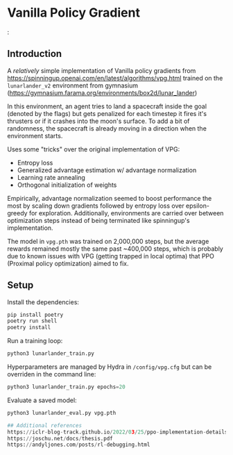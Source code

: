 # Vanilla Policy Gradient

:
## Introduction
A *relatively* simple implementation of Vanilla policy gradients from https://spinningup.openai.com/en/latest/algorithms/vpg.html
trained on the `lunarlander_v2` environment from gymnasium (https://gymnasium.farama.org/environments/box2d/lunar_lander)

In this environment, an agent tries to land a spacecraft inside the goal (denoted by the flags) but gets penalized for each 
timestep it fires it's thrusters or if it crashes into the moon's surface. To add a bit of randomness, the spacecraft is already moving
in a direction when the environment starts.

Uses some "tricks" over the original implementation of VPG:
- Entropy loss
- Generalized advantage estimation w/ advantage normalization
- Learning rate annealing
- Orthogonal initialization of weights

Empirically, advantage normalization seemed to boost performance the most by scaling down gradients followed
by entropy loss over epsilon-greedy for exploration. Additionally, environments are carried over between optimization steps instead
of being terminated like spinningup's implementation.

The model in `vpg.pth` was trained on 2,000,000 steps, but the average rewards remained mostly the same past ~400,000 steps, which
is probably due to known issues with VPG (getting trapped in local optima) that PPO (Proximal policy optimization) aimed to fix.

## Setup
Install the dependencies:
```python
pip install poetry
poetry run shell
poetry install
```
Run a training loop:
```python
python3 lunarlander_train.py
```
Hyperparameters are managed by Hydra in `/config/vpg.cfg` but can be overriden in the command line:
```python
python3 lunarlander_train.py epochs=20
```
Evaluate a saved model:
```python
python3 lunarlander_eval.py vpg.pth

## Additional references
https://iclr-blog-track.github.io/2022/03/25/ppo-implementation-details/
https://joschu.net/docs/thesis.pdf
https://andyljones.com/posts/rl-debugging.html
``````
